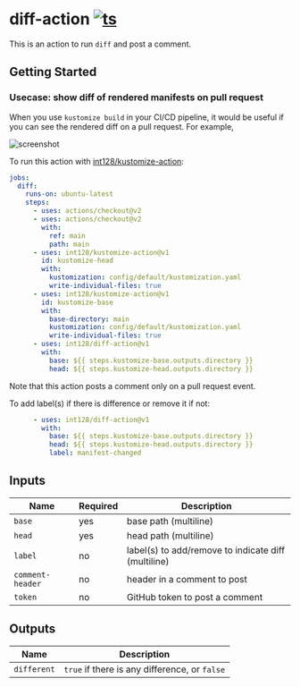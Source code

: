 # diff-action [![ts](https://github.com/int128/diff-action/actions/workflows/ts.yaml/badge.svg)](https://github.com/int128/diff-action/actions/workflows/ts.yaml)

This is an action to run `diff` and post a comment.


## Getting Started

### Usecase: show diff of rendered manifests on pull request

When you use `kustomize build` in your CI/CD pipeline, it would be useful if you can see the rendered diff on a pull request.
For example,

![screenshot](https://user-images.githubusercontent.com/321266/127755329-5f9f81e3-af05-48e8-91dd-a99fefe557e4.png)

To run this action with [int128/kustomize-action](https://github.com/int128/kustomize-action):

```yaml
jobs:
  diff:
    runs-on: ubuntu-latest
    steps:
      - uses: actions/checkout@v2
      - uses: actions/checkout@v2
        with:
          ref: main
          path: main
      - uses: int128/kustomize-action@v1
        id: kustomize-head
        with:
          kustomization: config/default/kustomization.yaml
          write-individual-files: true
      - uses: int128/kustomize-action@v1
        id: kustomize-base
        with:
          base-directory: main
          kustomization: config/default/kustomization.yaml
          write-individual-files: true
      - uses: int128/diff-action@v1
        with:
          base: ${{ steps.kustomize-base.outputs.directory }}
          head: ${{ steps.kustomize-head.outputs.directory }}
```

Note that this action posts a comment only on a pull request event.

To add label(s) if there is difference or remove it if not:

```yaml
      - uses: int128/diff-action@v1
        with:
          base: ${{ steps.kustomize-base.outputs.directory }}
          head: ${{ steps.kustomize-head.outputs.directory }}
          label: manifest-changed
```


## Inputs

| Name | Required | Description
|------|----------|-------------
| `base` | yes | base path (multiline)
| `head` | yes | head path (multiline)
| `label` | no | label(s) to add/remove to indicate diff (multiline)
| `comment-header` | no | header in a comment to post
| `token` | no | GitHub token to post a comment


## Outputs

| Name | Description
|------|------------
| `different` | `true` if there is any difference, or `false`
